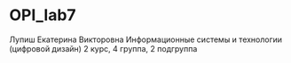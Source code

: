 # OPI_lab7
Лупиш Екатерина Викторовна Информационные системы и технологии (цифровой дизайн) 2 курс, 4 группа, 2 подгруппа
